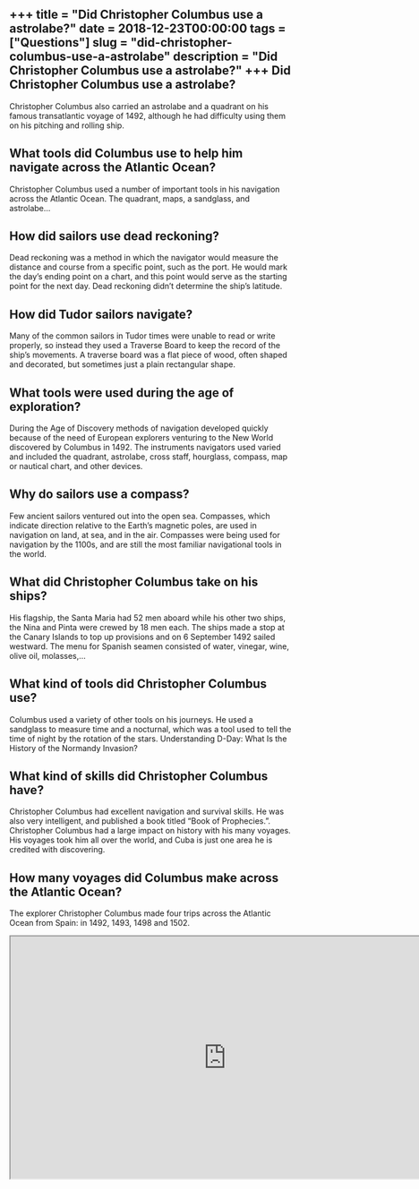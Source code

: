 +++
title = "Did Christopher Columbus use a astrolabe?"
date = 2018-12-23T00:00:00
tags = ["Questions"]
slug = "did-christopher-columbus-use-a-astrolabe"
description = "Did Christopher Columbus use a astrolabe?"
+++
Did Christopher Columbus use a astrolabe?
-----------------------------------------

Christopher Columbus also carried an astrolabe and a quadrant on his famous transatlantic voyage of 1492, although he had difficulty using them on his pitching and rolling ship.

What tools did Columbus use to help him navigate across the Atlantic Ocean?
---------------------------------------------------------------------------

Christopher Columbus used a number of important tools in his navigation across the Atlantic Ocean. The quadrant, maps, a sandglass, and astrolabe…

How did sailors use dead reckoning?
-----------------------------------

Dead reckoning was a method in which the navigator would measure the distance and course from a specific point, such as the port. He would mark the day’s ending point on a chart, and this point would serve as the starting point for the next day. Dead reckoning didn’t determine the ship’s latitude.

How did Tudor sailors navigate?
-------------------------------

Many of the common sailors in Tudor times were unable to read or write properly, so instead they used a Traverse Board to keep the record of the ship’s movements. A traverse board was a flat piece of wood, often shaped and decorated, but sometimes just a plain rectangular shape.

What tools were used during the age of exploration?
---------------------------------------------------

During the Age of Discovery methods of navigation developed quickly because of the need of European explorers venturing to the New World discovered by Columbus in 1492. The instruments navigators used varied and included the quadrant, astrolabe, cross staff, hourglass, compass, map or nautical chart, and other devices.

Why do sailors use a compass?
-----------------------------

Few ancient sailors ventured out into the open sea. Compasses, which indicate direction relative to the Earth’s magnetic poles, are used in navigation on land, at sea, and in the air. Compasses were being used for navigation by the 1100s, and are still the most familiar navigational tools in the world.

What did Christopher Columbus take on his ships?
------------------------------------------------

His flagship, the Santa Maria had 52 men aboard while his other two ships, the Nina and Pinta were crewed by 18 men each. The ships made a stop at the Canary Islands to top up provisions and on 6 September 1492 sailed westward. The menu for Spanish seamen consisted of water, vinegar, wine, olive oil, molasses,…

What kind of tools did Christopher Columbus use?
------------------------------------------------

Columbus used a variety of other tools on his journeys. He used a sandglass to measure time and a nocturnal, which was a tool used to tell the time of night by the rotation of the stars. Understanding D-Day: What Is the History of the Normandy Invasion?

What kind of skills did Christopher Columbus have?
--------------------------------------------------

Christopher Columbus had excellent navigation and survival skills. He was also very intelligent, and published a book titled “Book of Prophecies.”. Christopher Columbus had a large impact on history with his many voyages. His voyages took him all over the world, and Cuba is just one area he is credited with discovering.

How many voyages did Columbus make across the Atlantic Ocean?
-------------------------------------------------------------

The explorer Christopher Columbus made four trips across the Atlantic Ocean from Spain: in 1492, 1493, 1498 and 1502.

<iframe allow="accelerometer; autoplay; clipboard-write; encrypted-media; gyroscope; picture-in-picture" allowfullscreen="" class="__youtube_prefs__  epyt-is-override  no-lazyload" data-no-lazy="1" data-origheight="433" data-origwidth="770" data-skipgform_ajax_framebjll="" height="433" id="_ytid_44130" loading="lazy" src="https://www.youtube.com/embed/KN7wPDg7TGs?enablejsapi=1&autoplay=0&cc_load_policy=0&cc_lang_pref=&iv_load_policy=1&loop=0&modestbranding=0&rel=1&fs=1&playsinline=0&autohide=2&theme=dark&color=red&controls=1&" title="YouTube player" width="770"></iframe>